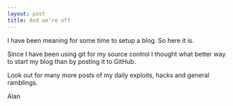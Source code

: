 ```yaml
---
layout: post
title: And we're off
---
```


I have been meaning for some time to setup a blog. So here it is.

Since I have been using git for my source control I thought what better way to start my blog than by posting it to GitHub.

Look out for many more posts of my daily exploits, hacks and general ramblings.

Alan